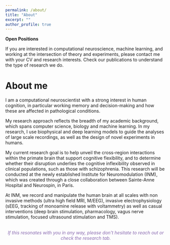 ```yaml
---
permalink: /about/
title: "About"
excerpt: ""
author_profile: true
---
```


<div class="hiring-alert">
  <strong>Open Positions</strong>
  <p>If you are interested in computational neuroscience, machine learning, and working at the intersection of theory and experiments, please contact me with your CV and research interests. Check our publications to understand the type of research we do.</p>
</div>

About me
======

I am a computational neuroscientist with a strong interest in human cognition, in particular working memory and decision-making and how these are affected in pathological conditions.  

My research approach reflects the breadth of my academic background, which spans computer science, biology and machine learning. In my research, I use biophysical and deep learning models to guide the analyses of large scale recordings, as well as the design of novel experiments in humans.  

My current research goal is to help unveil the cross-region interactions within the primate brain that support cognitive flexibility, and to determine whether their disruption underlies the cognitive inflexibility observed in clinical populations, such as those with schizophrenia. This research will be conducted at the newly established Institute for Neuromodulation (INM), which was created through a close collaboration between Sainte-Anne Hospital and Neurospin, in Paris.

At INM, we record and manipulate the human brain at all scales with non invasive methods (ultra high field MRI, M/EEG), invasive electrophysiology (sEEG, tracking of monoamine release with voltammetry) as well as casual interventions (deep brain stimulation, pharmacology, vagus nerve stimulation, focused ultrasound stimulation and TMS).

<p style="margin-top: 2rem; font-style: italic; text-align: center; color: #8A6BB1;">If this resonates with you in any way, please don't hesitate to reach out or check the research tab.</p>

